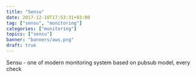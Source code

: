 ```yaml
---
title: "Sensu"
date: 2017-12-10T17:53:31+03:00
tag: ["sensu", "monitoring"]
categories: ["monitoring"]
topics: ["sensu"]
banner: "banners/aws.png"
draft: true
---
```


Sensu - one of modern monitoring system based on pubsub model, every check
